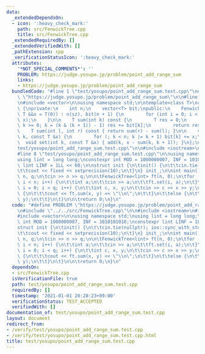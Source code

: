 ```yaml
---
data:
  _extendedDependsOn:
  - icon: ':heavy_check_mark:'
    path: src/FenwickTree.cpp
    title: src/FenwickTree.cpp
  _extendedRequiredBy: []
  _extendedVerifiedWith: []
  _pathExtension: cpp
  _verificationStatusIcon: ':heavy_check_mark:'
  attributes:
    '*NOT_SPECIAL_COMMENTS*': ''
    PROBLEM: https://judge.yosupo.jp/problem/point_add_range_sum
    links:
    - https://judge.yosupo.jp/problem/point_add_range_sum
  bundledCode: "#line 1 \"test/yosupo/point_add_range_sum.test.cpp\"\n#define PROBLEM\
    \ \"https://judge.yosupo.jp/problem/point_add_range_sum\"\n\n#line 1 \"src/FenwickTree.cpp\"\
    \n#include <vector>\n\nusing namespace std;\n\ntemplate<class T>\nclass FenwickTree\
    \ {\nprivate:\n    int n;\n    vector<T> bit;\npublic:\n    FenwickTree(int sz,\
    \ T &&x = T(0)) : n(sz), bit(n + 1) {\n        for (int i = 0; i < n; i++) add(i,\
    \ x);\n    }\n\n    T sum(int k) const {\n        T res = 0;\n        for (k--;\
    \ k >= 0; k = (k & (k + 1)) - 1) res += bit[k];\n        return res;\n    }\n\
    \    T sum(int l, int r) const { return sum(r) - sum(l); }\n\n    void add(int\
    \ k, const T &x) {\n        for (; k < n; k |= k + 1) bit[k] += x;\n    }\n  \
    \  void set(int k, const T &x) { add(k, x - sum(k, k + 1)); }\n};\n#line 4 \"\
    test/yosupo/point_add_range_sum.test.cpp\"\n\n#include <iostream>\n#include <iomanip>\n\
    #line 8 \"test/yosupo/point_add_range_sum.test.cpp\"\n\nusing namespace std;\n\
    using lint = long long;\nconstexpr int MOD = 1000000007, INF = 1010101010;\nconstexpr\
    \ lint LINF = 1LL << 60;\n\nstruct init {\n\tinit() {\n\t\tcin.tie(nullptr); ios::sync_with_stdio(false);\n\
    \t\tcout << fixed << setprecision(10);\n\t}\n} init_;\n\nint main() {\n\n\tint\
    \ n, q;\n\tcin >> n >> q;\n\n\tFenwickTree<lint> ft(n, 0);\n\tfor (int i = 0;\
    \ i < n; i++) {\n\t\tint a;\n\t\tcin >> a;\n\t\tft.set(i, a);\n\t}\n\n\tfor (int\
    \ i = 0; i < q; i++) {\n\t\tint c, x, y;\n\t\tcin >> c >> x >> y;\n\t\tif (c)\
    \ {\n\t\t\tcout << ft.sum(x, y) << \"\\n\";\n\t\t}\n\t\telse {\n\t\t\tft.add(x,\
    \ y);\n\t\t}\n\t}\n\n\treturn 0;\n}\n"
  code: "#define PROBLEM \"https://judge.yosupo.jp/problem/point_add_range_sum\"\n\
    \n#include \"../../src/FenwickTree.cpp\"\n\n#include <iostream>\n#include <iomanip>\n\
    #include <vector>\n\nusing namespace std;\nusing lint = long long;\nconstexpr\
    \ int MOD = 1000000007, INF = 1010101010;\nconstexpr lint LINF = 1LL << 60;\n\n\
    struct init {\n\tinit() {\n\t\tcin.tie(nullptr); ios::sync_with_stdio(false);\n\
    \t\tcout << fixed << setprecision(10);\n\t}\n} init_;\n\nint main() {\n\n\tint\
    \ n, q;\n\tcin >> n >> q;\n\n\tFenwickTree<lint> ft(n, 0);\n\tfor (int i = 0;\
    \ i < n; i++) {\n\t\tint a;\n\t\tcin >> a;\n\t\tft.set(i, a);\n\t}\n\n\tfor (int\
    \ i = 0; i < q; i++) {\n\t\tint c, x, y;\n\t\tcin >> c >> x >> y;\n\t\tif (c)\
    \ {\n\t\t\tcout << ft.sum(x, y) << \"\\n\";\n\t\t}\n\t\telse {\n\t\t\tft.add(x,\
    \ y);\n\t\t}\n\t}\n\n\treturn 0;\n}\n"
  dependsOn:
  - src/FenwickTree.cpp
  isVerificationFile: true
  path: test/yosupo/point_add_range_sum.test.cpp
  requiredBy: []
  timestamp: '2021-01-01 20:28:23+09:00'
  verificationStatus: TEST_ACCEPTED
  verifiedWith: []
documentation_of: test/yosupo/point_add_range_sum.test.cpp
layout: document
redirect_from:
- /verify/test/yosupo/point_add_range_sum.test.cpp
- /verify/test/yosupo/point_add_range_sum.test.cpp.html
title: test/yosupo/point_add_range_sum.test.cpp
---
```

